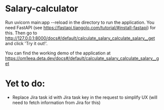 ﻿# Salary-calculator
Run uvicorn main:app --reload in the directory to run the application. You need FastAPI (see https://fastapi.tiangolo.com/tutorial/#install-fastapi) for this. Then go to http://127.0.0.1:8000/docs#/default/calculate_salary_calculate_salary__get and click 'Try it out!'.

You can find the working demo of the application at https://om1eea.deta.dev/docs#/default/calculate_salary_calculate_salary__get

# Yet to do:
- Replace Jira task id with Jira task key in the request to simplify UX (will need to fetch information from Jira for this)